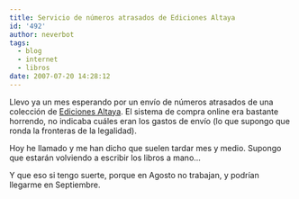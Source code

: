 ```yaml
---
title: Servicio de números atrasados de Ediciones Altaya
id: '492'
author: neverbot
tags:
  - blog
  - internet
  - libros
date: 2007-07-20 14:28:12
---
```


Llevo ya un mes esperando por un envío de números atrasados de una colección de [Ediciones Altaya](http://www.altaya.es/). El sistema de compra online era bastante horrendo, no indicaba cuáles eran los gastos de envío (lo que supongo que ronda la fronteras de la legalidad).

Hoy he llamado y me han dicho que suelen tardar mes y medio. Supongo que estarán volviendo a escribir los libros a mano...

Y que eso si tengo suerte, porque en Agosto no trabajan, y podrían llegarme en Septiembre.